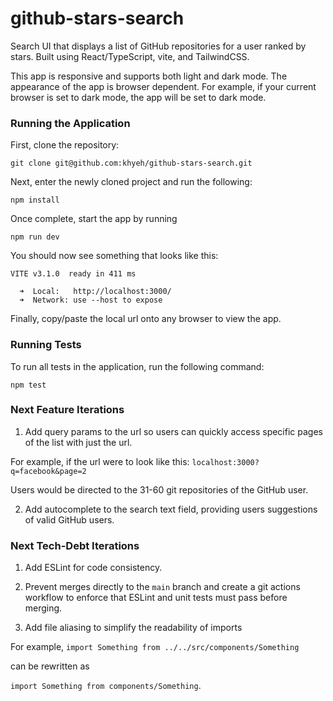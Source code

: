 # github-stars-search

Search UI that displays a list of GitHub repositories for a user ranked by stars. Built using React/TypeScript, vite, and TailwindCSS.

This app is responsive and supports both light and dark mode. The appearance of the app is browser dependent. For example, if your current browser is set to dark mode, the app will be set to dark mode.

### Running the Application

First, clone the repository:

```
git clone git@github.com:khyeh/github-stars-search.git
```

Next, enter the newly cloned project and run the following:

```
npm install
```

Once complete, start the app by running

```
npm run dev
```

You should now see something that looks like this:

```
VITE v3.1.0  ready in 411 ms

  ➜  Local:   http://localhost:3000/
  ➜  Network: use --host to expose
```

Finally, copy/paste the local url onto any browser to view the app.

### Running Tests

To run all tests in the application, run the following command:

```
npm test
```

### Next Feature Iterations

1. Add query params to the url so users can quickly access specific pages of the list with just the url.

For example, if the url were to look like this:
`localhost:3000?q=facebook&page=2`

Users would be directed to the 31-60 git repositories of the GitHub user.

2. Add autocomplete to the search text field, providing users suggestions of valid GitHub users.

### Next Tech-Debt Iterations

1. Add ESLint for code consistency.

2. Prevent merges directly to the `main` branch and create a git actions workflow to enforce that ESLint and unit tests must pass before merging.
3. Add file aliasing to simplify the readability of imports

For example,
`import Something from ../../src/components/Something`

can be rewritten as

`import Something from components/Something`.
